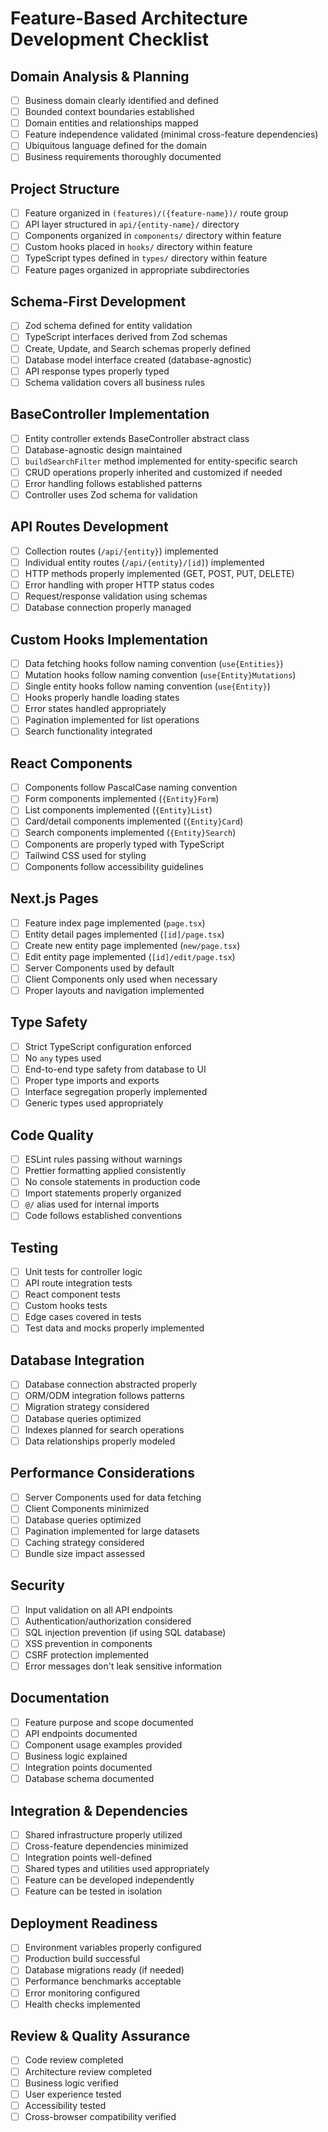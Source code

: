 # Feature-Based Architecture Development Checklist

## Domain Analysis & Planning
- [ ] Business domain clearly identified and defined
- [ ] Bounded context boundaries established
- [ ] Domain entities and relationships mapped
- [ ] Feature independence validated (minimal cross-feature dependencies)
- [ ] Ubiquitous language defined for the domain
- [ ] Business requirements thoroughly documented

## Project Structure
- [ ] Feature organized in `(features)/({feature-name})/` route group
- [ ] API layer structured in `api/{entity-name}/` directory
- [ ] Components organized in `components/` directory within feature
- [ ] Custom hooks placed in `hooks/` directory within feature
- [ ] TypeScript types defined in `types/` directory within feature
- [ ] Feature pages organized in appropriate subdirectories

## Schema-First Development
- [ ] Zod schema defined for entity validation
- [ ] TypeScript interfaces derived from Zod schemas
- [ ] Create, Update, and Search schemas properly defined
- [ ] Database model interface created (database-agnostic)
- [ ] API response types properly typed
- [ ] Schema validation covers all business rules

## BaseController Implementation
- [ ] Entity controller extends BaseController abstract class
- [ ] Database-agnostic design maintained
- [ ] `buildSearchFilter` method implemented for entity-specific search
- [ ] CRUD operations properly inherited and customized if needed
- [ ] Error handling follows established patterns
- [ ] Controller uses Zod schema for validation

## API Routes Development
- [ ] Collection routes (`/api/{entity}`) implemented
- [ ] Individual entity routes (`/api/{entity}/[id]`) implemented
- [ ] HTTP methods properly implemented (GET, POST, PUT, DELETE)
- [ ] Error handling with proper HTTP status codes
- [ ] Request/response validation using schemas
- [ ] Database connection properly managed

## Custom Hooks Implementation
- [ ] Data fetching hooks follow naming convention (`use{Entities}`)
- [ ] Mutation hooks follow naming convention (`use{Entity}Mutations`)
- [ ] Single entity hooks follow naming convention (`use{Entity}`)
- [ ] Hooks properly handle loading states
- [ ] Error states handled appropriately
- [ ] Pagination implemented for list operations
- [ ] Search functionality integrated

## React Components
- [ ] Components follow PascalCase naming convention
- [ ] Form components implemented (`{Entity}Form`)
- [ ] List components implemented (`{Entity}List`)
- [ ] Card/detail components implemented (`{Entity}Card`)
- [ ] Search components implemented (`{Entity}Search`)
- [ ] Components are properly typed with TypeScript
- [ ] Tailwind CSS used for styling
- [ ] Components follow accessibility guidelines

## Next.js Pages
- [ ] Feature index page implemented (`page.tsx`)
- [ ] Entity detail pages implemented (`[id]/page.tsx`)
- [ ] Create new entity page implemented (`new/page.tsx`)
- [ ] Edit entity page implemented (`[id]/edit/page.tsx`)
- [ ] Server Components used by default
- [ ] Client Components only used when necessary
- [ ] Proper layouts and navigation implemented

## Type Safety
- [ ] Strict TypeScript configuration enforced
- [ ] No `any` types used
- [ ] End-to-end type safety from database to UI
- [ ] Proper type imports and exports
- [ ] Interface segregation properly implemented
- [ ] Generic types used appropriately

## Code Quality
- [ ] ESLint rules passing without warnings
- [ ] Prettier formatting applied consistently
- [ ] No console statements in production code
- [ ] Import statements properly organized
- [ ] `@/` alias used for internal imports
- [ ] Code follows established conventions

## Testing
- [ ] Unit tests for controller logic
- [ ] API route integration tests
- [ ] React component tests
- [ ] Custom hooks tests
- [ ] Edge cases covered in tests
- [ ] Test data and mocks properly implemented

## Database Integration
- [ ] Database connection abstracted properly
- [ ] ORM/ODM integration follows patterns
- [ ] Migration strategy considered
- [ ] Database queries optimized
- [ ] Indexes planned for search operations
- [ ] Data relationships properly modeled

## Performance Considerations
- [ ] Server Components used for data fetching
- [ ] Client Components minimized
- [ ] Database queries optimized
- [ ] Pagination implemented for large datasets
- [ ] Caching strategy considered
- [ ] Bundle size impact assessed

## Security
- [ ] Input validation on all API endpoints
- [ ] Authentication/authorization considered
- [ ] SQL injection prevention (if using SQL database)
- [ ] XSS prevention in components
- [ ] CSRF protection implemented
- [ ] Error messages don't leak sensitive information

## Documentation
- [ ] Feature purpose and scope documented
- [ ] API endpoints documented
- [ ] Component usage examples provided
- [ ] Business logic explained
- [ ] Integration points documented
- [ ] Database schema documented

## Integration & Dependencies
- [ ] Shared infrastructure properly utilized
- [ ] Cross-feature dependencies minimized
- [ ] Integration points well-defined
- [ ] Shared types and utilities used appropriately
- [ ] Feature can be developed independently
- [ ] Feature can be tested in isolation

## Deployment Readiness
- [ ] Environment variables properly configured
- [ ] Production build successful
- [ ] Database migrations ready (if needed)
- [ ] Performance benchmarks acceptable
- [ ] Error monitoring configured
- [ ] Health checks implemented

## Review & Quality Assurance
- [ ] Code review completed
- [ ] Architecture review completed
- [ ] Business logic verified
- [ ] User experience tested
- [ ] Accessibility tested
- [ ] Cross-browser compatibility verified